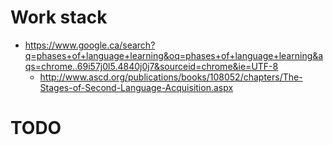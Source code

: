 # Work stack
* https://www.google.ca/search?q=phases+of+language+learning&oq=phases+of+language+learning&aqs=chrome..69i57j0l5.4840j0j7&sourceid=chrome&ie=UTF-8
	* http://www.ascd.org/publications/books/108052/chapters/The-Stages-of-Second-Language-Acquisition.aspx
# TODO
